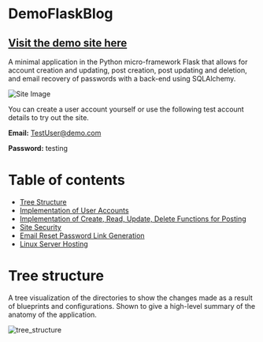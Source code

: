 # DemoFlaskBlog
## [Visit the demo site here](https://www.demoflaskblog.com/)
A minimal application in the Python micro-framework Flask that allows for account creation and updating, post creation, post updating and deletion, and email recovery of passwords with a back-end using SQLAlchemy.

![Site Image](https://i.imgur.com/65nwp4m.png)

You can create a user account yourself or use the following test account details to try out the site.

**Email:** TestUser@demo.com

**Password:** testing

Table of contents
=================

<!--ts-->
   * [Tree Structure](#Tree-structure)
   * [Implementation of User Accounts](#User-Accounts)
   * [Implementation of Create, Read, Update, Delete Functions for Posting](#Posting-Functions)
   * [Site Security](#Security)
   * [Email Reset Password Link Generation](#Email-Reset-Password-Link-Generation)
   * [Linux Server Hosting](#Linux-Server-Hosting)

<!--te-->

# Tree structure
A tree visualization of the directories to show the changes made as a result of blueprints and configurations. Shown to give a high-level summary of the anatomy of the application.

![tree_structure](https://i.imgur.com/AHIkylM.png)
